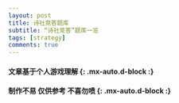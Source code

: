 ```yaml
---
layout: post
title: 诗社竞答题库
subtitle: “诗社竞答”题库一览
tags: [strategy]
comments: true
---
```


#### 文章基于个人游戏理解 {: .mx-auto.d-block :}
#### 制作不易 仅供参考 不喜勿喷 {: .mx-auto.d-block :}